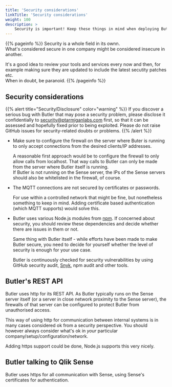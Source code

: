```yaml
---
title: 'Security considerations'
linkTitle: 'Security considerations'
weight: 100
description: >
    Security is important! Keep these things in mind when deploying Butler.
---
```


{{% pageinfo %}}
Security is a whole field in its ownn.  
What's considered secure in one company might be considered insecure in another.

It's a good idea to review your tools and services every now and then, for example making sure they are updated to include the latest secutity patches etc.  
When in doubt, be paranoid.
{{% /pageinfo %}}

## Security considerations

{{% alert title="Security/Disclosure" color="warning" %}}
If you discover a serious bug with Butler that may pose a security problem, please disclose it confidentially to security@ptarmiganlabs.com first, so that it can be assessed and hopefully fixed prior to being exploited. Please do not raise GitHub issues for security-related doubts or problems.
{{% /alert %}}

- Make sure to configure the firewall on the server where Buter is running to only accept connections from the desired clients/IP addresses.

    A reasonable first approach would be to configure the firewall to only allow calls from localhost. That way calls to Butler can only be made from the server where Butler itself is running.  
     If Butler is not running on the Sense server, the IPs of the Sense servers should also be whitelisted in the firewall, of course.

- The MQTT connections are not secured by certificates or passwords.

    For use within a controlled network that might be fine, but nonetheless something to keep in mind. Adding certificate based authentication (which MQTT supports) would solve this.

- Butler uses various Node.js modules from [npm](https://www.npmjs.com/). If concerned about security, you should review these dependencies and decide whether there are issues in them or not.

    Same thing with Butler itself - while efforts have been made to make Butler secure, you need to decide for yourself whether the level of security is enough for your use case.

    Butler is continuously checked for security vulnerabilities by using GitHub security audit, [Snyk](https://snyk.io/), npm audit and other tools.

## Butler's REST API

Butler uses http for its REST API. As Butler typically runs on the Sense server itself (or a server in close network proximity to the Sense server), the firewalls of that server can be configured to protect Butler from unauthorised access.

This way of using http for communication between internal systems is in many cases considered ok from a security perspective. You should however always consider what's ok in _your_ particular company/setup/configuration/network.

Adding https support could be done, Node.js supports this very nicely.

## Butler talking to Qlik Sense

Butler uses https for all communication with Sense, using Sense's certificates for authentication.
